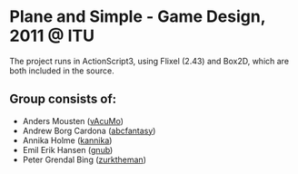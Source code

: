 Plane and Simple - Game Design, 2011 @ ITU
==========================================
The project runs in ActionScript3, using Flixel (2.43) and Box2D, which are both included in the source.

Group consists of:
------------------
*   Anders Mousten ([vAcuMo](http://github.com/vAcuMo))
*   Andrew Borg Cardona ([abcfantasy](http://github.com/abcfantasy))
*   Annika Holme ([kannika](http://github.com/kannika))
*   Emil Erik Hansen ([gnub](http://github.com/gnub))
*   Peter Grendal Bing ([zurktheman](http://github.com/zurktheman))
